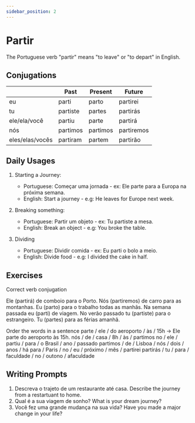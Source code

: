 ```yaml
---
sidebar_position: 2
---
```


# Partir

The Portuguese verb "partir" means "to leave" or "to depart" in English.

## Conjugations

|                 | Past     | Present  | Future     |
| --------------- | -------- | -------- | ---------- |
| eu              | parti    | parto    | partirei   |
| tu              | partiste | partes   | partirás   |
| ele/ela/você    | partiu   | parte    | partirá    |
| nós             | partimos | partimos | partiremos |
| eles/elas/vocês | partiram | partem   | partirão   |

## Daily Usages

1. Starting a Journey:

   - Portuguese: Começar uma jornada - ex: Ele parte para a Europa na próxima semana.
   - English: Start a journey - e.g: He leaves for Europe next week.

2. Breaking something:

   - Portuguese: Partir um objeto - ex: Tu partiste a mesa.
   - English: Break an object - e.g: You broke the table.

3. Dividing

   - Portuguese: Dividir comida - ex: Eu parti o bolo a meio.
   - English: Divide food - e.g: I divided the cake in half.

## Exercises

Correct verb conjugation

Ele (partirá) de comboio para o Porto.
Nós (partiremos) de carro para as montanhas.
Eu (parto) para o trabalho todas as manhãs.
Na semana passada eu (parti) de viagem.
No verão passado tu (partiste) para o estrangeiro.
Tu (partes) para as férias amanhã.

Order the words in a sentence
parte / ele / do aeroporto / às / 15h -> Ele parte do aeroporto às 15h.
nós / de / casa / 8h / às / partimos
no / ele / partiu / para / o Brasil / ano / passado
partimos / de / Lisboa / nós / dois / anos / há
para / Paris / no / eu / próximo / mês / partirei
partirás / tu / para / faculdade / no / outono / afaculdade

## Writing Prompts

1. Descreva o trajeto de um restaurante até casa. Describe the journey from a restartuant to home.
2. Qual é a sua viagem de sonho? What is your dream journey?
3. Você fez uma grande mudança na sua vida? Have you made a major change in your life?
